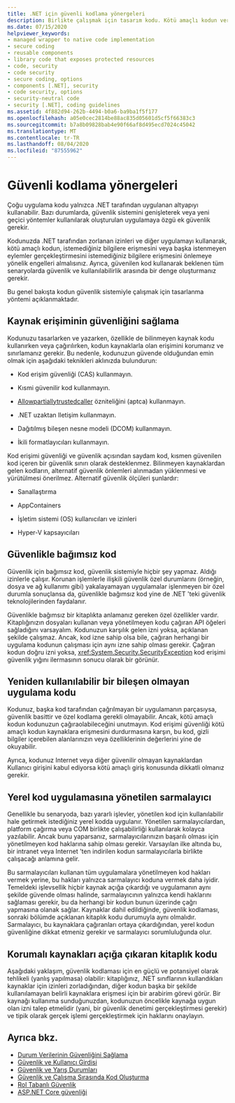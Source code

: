 ```yaml
---
title: .NET için güvenli kodlama yönergeleri
description: Birlikte çalışmak için tasarım kodu. Kötü amaçlı kodun verilere erişmesini veya diğer eylemleri gerçekleştirmesini önlemeye yardımcı olmak için NET uygulama izinleri ve diğer zorlama.
ms.date: 07/15/2020
helpviewer_keywords:
- managed wrapper to native code implementation
- secure coding
- reusable components
- library code that exposes protected resources
- code, security
- code security
- secure coding, options
- components [.NET], security
- code security, options
- security-neutral code
- security [.NET], coding guidelines
ms.assetid: 4f882d94-262b-4494-b0a6-ba9ba1f5f177
ms.openlocfilehash: a05e0cec2814be88ac835d05601d5cf5f66383c3
ms.sourcegitcommit: b7a8b09828bab4e90f66af8d495ecd7024c45042
ms.translationtype: MT
ms.contentlocale: tr-TR
ms.lasthandoff: 08/04/2020
ms.locfileid: "87555962"
---
```

# <a name="secure-coding-guidelines"></a>Güvenli kodlama yönergeleri

Çoğu uygulama kodu yalnızca .NET tarafından uygulanan altyapıyı kullanabilir. Bazı durumlarda, güvenlik sistemini genişleterek veya yeni geçici yöntemler kullanılarak oluşturulan uygulamaya özgü ek güvenlik gerekir.

Kodunuzda .NET tarafından zorlanan izinleri ve diğer uygulamayı kullanarak, kötü amaçlı kodun, istemediğiniz bilgilere erişmesini veya başka istenmeyen eylemler gerçekleştirmesini istemediğiniz bilgilere erişmesini önlemeye yönelik engelleri almalısınız. Ayrıca, güvenilen kod kullanarak beklenen tüm senaryolarda güvenlik ve kullanılabilirlik arasında bir denge oluşturmanız gerekir.

Bu genel bakışta kodun güvenlik sistemiyle çalışmak için tasarlanma yöntemi açıklanmaktadır.

## <a name="securing-resource-access"></a>Kaynak erişiminin güvenliğini sağlama

Kodunuzu tasarlarken ve yazarken, özellikle de bilinmeyen kaynak kodu kullanırken veya çağırılırken, kodun kaynaklarla olan erişimini korumanız ve sınırlamanız gerekir. Bu nedenle, kodunuzun güvende olduğundan emin olmak için aşağıdaki teknikleri aklınızda bulundurun:

- Kod erişim güvenliği (CAS) kullanmayın.

- Kısmi güvenilir kod kullanmayın.

- [Allowpartiallytrustedcaller](xref:System.Security.AllowPartiallyTrustedCallersAttribute) özniteliğini (aptca) kullanmayın.

- .NET uzaktan Iletişim kullanmayın.

- Dağıtılmış bileşen nesne modeli (DCOM) kullanmayın.

- İkili formatlayıcıları kullanmayın.

Kod erişimi güvenliği ve güvenlik açısından saydam kod, kısmen güvenilen kod içeren bir güvenlik sınırı olarak desteklenmez. Bilinmeyen kaynaklardan gelen kodların, alternatif güvenlik önlemleri alınmadan yüklenmesi ve yürütülmesi önerilmez. Alternatif güvenlik ölçüleri şunlardır:

- Sanallaştırma

- AppContainers

- İşletim sistemi (OS) kullanıcıları ve izinleri

- Hyper-V kapsayıcıları

## <a name="security-neutral-code"></a>Güvenlikle bağımsız kod

Güvenlik için bağımsız kod, güvenlik sistemiyle hiçbir şey yapmaz. Aldığı izinlerle çalışır. Korunan işlemlerle ilişkili güvenlik özel durumlarını (örneğin, dosya ve ağ kullanımı gibi) yakalayamayan uygulamalar işlenmeyen bir özel durumla sonuçlansa da, güvenlikle bağımsız kod yine de .NET 'teki güvenlik teknolojilerinden faydalanır.

Güvenlikle bağımsız bir kitaplıkta anlamanız gereken özel özellikler vardır. Kitaplığınızın dosyaları kullanan veya yönetilmeyen kodu çağıran API öğeleri sağladığını varsayalım. Kodunuzun karşılık gelen izni yoksa, açıklanan şekilde çalışmaz. Ancak, kod izne sahip olsa bile, çağıran herhangi bir uygulama kodunun çalışması için aynı izne sahip olması gerekir. Çağıran kodun doğru izni yoksa, <xref:System.Security.SecurityException> kod erişimi güvenlik yığını ilermasının sonucu olarak bir görünür.

## <a name="application-code-that-isnt-a-reusable-component"></a>Yeniden kullanılabilir bir bileşen olmayan uygulama kodu

Kodunuz, başka kod tarafından çağrılmayan bir uygulamanın parçasıysa, güvenlik basittir ve özel kodlama gerekli olmayabilir. Ancak, kötü amaçlı kodun kodunuzun çağıraolabileceğini unutmayın. Kod erişimi güvenliği kötü amaçlı kodun kaynaklara erişmesini durdurmasına karşın, bu kod, gizli bilgiler içerebilen alanlarınızın veya özelliklerinin değerlerini yine de okuyabilir.

Ayrıca, kodunuz Internet veya diğer güvenilir olmayan kaynaklardan Kullanıcı girişini kabul ediyorsa kötü amaçlı giriş konusunda dikkatli olmanız gerekir.

## <a name="managed-wrapper-to-native-code-implementation"></a>Yerel kod uygulamasına yönetilen sarmalayıcı

Genellikle bu senaryoda, bazı yararlı işlevler, yönetilen kod için kullanılabilir hale getirmek istediğiniz yerel kodda uygulanır. Yönetilen sarmalayıcılardan, platform çağırma veya COM birlikte çalışabilirliği kullanılarak kolayca yazılabilir. Ancak bunu yaparsanız, sarmalayıcılarınızın başarılı olması için yönetilmeyen kod haklarına sahip olması gerekir. Varsayılan ilke altında bu, bir intranet veya Internet 'ten indirilen kodun sarmalayıcılarla birlikte çalışacağı anlamına gelir.

Bu sarmalayıcıları kullanan tüm uygulamalara yönetilmeyen kod hakları vermek yerine, bu hakları yalnızca sarmalayıcı koduna vermek daha iyidir. Temeldeki işlevsellik hiçbir kaynak açığa çıkardığı ve uygulamanın aynı şekilde güvende olması halinde, sarmalayıcının yalnızca kendi haklarını sağlaması gerekir, bu da herhangi bir kodun bunun üzerinde çağrı yapmasına olanak sağlar. Kaynaklar dahil edildiğinde, güvenlik kodlaması, sonraki bölümde açıklanan kitaplık kodu durumuyla aynı olmalıdır. Sarmalayıcı, bu kaynaklara çağıranları ortaya çıkardığından, yerel kodun güvenliğine dikkat etmeniz gerekir ve sarmalayıcı sorumluluğunda olur.

## <a name="library-code-that-exposes-protected-resources"></a>Korumalı kaynakları açığa çıkaran kitaplık kodu

Aşağıdaki yaklaşım, güvenlik kodlaması için en güçlü ve potansiyel olarak tehlikeli (yanlış yapılmasa) olabilir: kitaplığınız, .NET sınıflarının kullandıkları kaynaklar için izinleri zorladığından, diğer kodun başka bir şekilde kullanılamayan belirli kaynaklara erişmesi için bir arabirim görevi görür. Bir kaynağı kullanıma sunduğunuzdan, kodunuzun öncelikle kaynağa uygun olan izni talep etmelidir (yani, bir güvenlik denetimi gerçekleştirmesi gerekir) ve tipik olarak gerçek işlemi gerçekleştirmek için haklarını onaylayın.

## <a name="see-also"></a>Ayrıca bkz.

- [Durum Verilerinin Güvenliğini Sağlama](securing-state-data.md)
- [Güvenlik ve Kullanıcı Girdisi](security-and-user-input.md)
- [Güvenlik ve Yarış Durumları](security-and-race-conditions.md)
- [Güvenlik ve Çalışma Sırasında Kod Oluşturma](security-and-on-the-fly-code-generation.md)
- [Rol Tabanlı Güvenlik](role-based-security.md)
- [ASP.NET Core güvenliği](/aspnet/core/security/)
